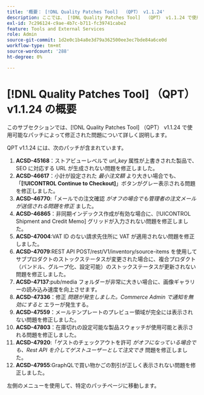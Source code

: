 ```yaml
---
title: '概要： [!DNL Quality Patches Tool]  （QPT） v1.1.24'
description: ここでは、 [!DNL Quality Patches Tool]  （QPT） v1.1.24 で使用可能なパッチによって修正された問題について詳しく説明します。
exl-id: 7c296124-c9ae-4b7c-b711-fc39741cabe2
feature: Tools and External Services
role: Admin
source-git-commit: 1d2e0c1b4a8e3d79a362500ee3ec7bde84a6ce0d
workflow-type: tm+mt
source-wordcount: '288'
ht-degree: 0%

---
```


# [!DNL Quality Patches Tool] （QPT） v1.1.24 の概要

このサブセクションでは、[!DNL Quality Patches Tool] （QPT） v1.1.24 で使用可能なパッチによって修正された問題について詳しく説明します。

QPT v1.1.24 には、次のパッチが含まれています。

1. **ACSD-45168**：ストアビューレベルで *url_key* 属性が上書きされた製品で、SEO に対応する URL が生成されない問題を修正しました。
1. **ACSD-46617**：小計が設定された *最小注文額* より大きい場合でも、「**[!UICONTROL Continue to Checkout]**」ボタンがグレー表示される問題を修正しました。
1. **ACSD-46770**:「メールでの注文確認 *がオフの場合でも管理者の注文メールが送信される問題を修正* ました。
1. **ACSD-46865**：非同期インデックス作成が有効な場合に、[!UICONTROL Shipment and Credit Memo] グリッドが入力されない問題を修正しました。
1. **ACSD-47004**:VAT ID のない請求先住所に VAT が適用されない問題を修正しました。
1. **ACSD-47079**:REST API POST/rest/V1/inventory/source-items を使用してサブプロダクトのストックステータスが変更された場合に、複合プロダクト（バンドル、グループ化、設定可能）のストックステータスが更新されない問題を修正しました。
1. **ACSD-47137**:pub/media フォルダーが非常に大きい場合に、画像ギャラリーの読み込み速度を向上させます。
1. **ACSD-47336**：修正 *問題が発生しました。Commerce Admin で通知を無効にすると* エラーが発生する。
1. **ACSD-47559**：メールテンプレートのプレビュー領域が完全には表示されない問題を修正しました。
1. **ACSD-47803**：在庫切れの設定可能な製品スウォッチが使用可能と表示される問題を修正しました。
1. **ACSD-47920**:「ゲストのチェックアウトを許可 *がオフになっている場合でも、Rest API を介してゲストユーザーとして注文でき* 問題を修正しました。
1. **ACSD-47955**:GraphQLで買い物かごの割引が正しく表示されない問題を修正しました。

左側のメニューを使用して、特定のパッチページに移動します。
